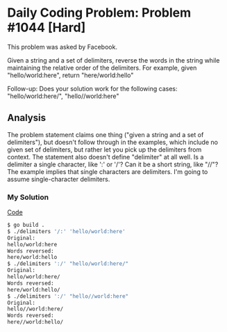 # Daily Coding Problem: Problem #1044 [Hard] 

This problem was asked by Facebook.

Given a string and a set of delimiters,
reverse the words in the string while maintaining the relative order
of the delimiters.
For example, given "hello/world:here", return "here/world:hello"

Follow-up: Does your solution work for the following cases:
"hello/world:here/", "hello//world:here"

## Analysis

The problem statement claims one thing ("given a string and a set of delimiters"),
but doesn't follow through in the examples, which include no given set of delimiters,
but rather let you pick up the delimiters from context.
The statement also doesn't define "delimiter" at all well.
Is a delimiter a single character, like ':' or '/'?
Can it be a short string, like "//"?
The example implies that single characters are delimiters.
I'm going to assume single-character delimiters.

### My Solution

[Code](main.go)

```sh
$ go build .
$ ./delimiters '/:' 'hello/world:here'
Original:
hello/world:here
Words reversed:
here/world:hello
$ ./delimiters ':/' "hello/world:here/"
Original:
hello/world:here/
Words reversed:
here/world:hello/
$ ./delimiters ':/' "hello//world:here"
Original:
hello//world:here/
Words reversed:
here//world:hello/
```
